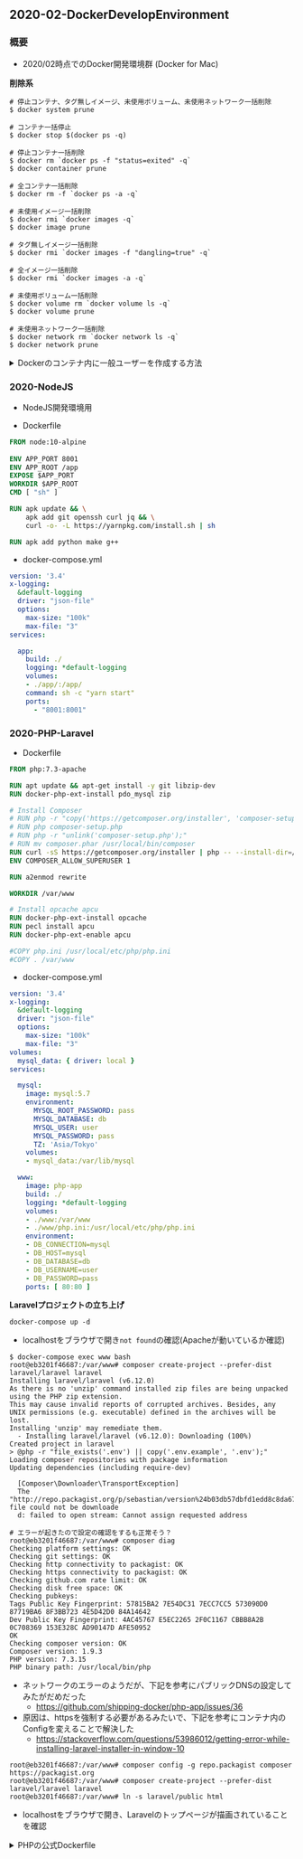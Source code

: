 ## 2020-02-DockerDevelopEnvironment

### 概要

- 2020/02時点でのDocker開発環境群 (Docker for Mac)

**削除系**
```sh:
# 停止コンテナ、タグ無しイメージ、未使用ボリューム、未使用ネットワーク一括削除　
$ docker system prune

# コンテナ一括停止
$ docker stop $(docker ps -q)

# 停止コンテナ一括削除
$ docker rm `docker ps -f "status=exited" -q`
$ docker container prune

# 全コンテナ一括削除
$ docker rm -f `docker ps -a -q`

# 未使用イメージ一括削除
$ docker rmi `docker images -q`
$ docker image prune

# タグ無しイメージ一括削除
$ docker rmi `docker images -f "dangling=true" -q`

# 全イメージ一括削除
$ docker rmi `docker images -a -q`

# 未使用ボリューム一括削除
$ docker volume rm `docker volume ls -q`
$ docker volume prune

# 未使用ネットワーク一括削除
$ docker network rm `docker network ls -q`
$ docker network prune
```

<details>
<summary>Dockerのコンテナ内に一般ユーザーを作成する方法</summary>

- コンテナ内の操作はすべてroot権限で実行される
- コンテナ内でコマンドなどで作成したファイルはホスト側から編集できない
- それでは開発時に都合が悪いので、コンテナにユーザーを作成する

**Dockerfileの中でdockerというユーザーを作成**
- UID(ユーザーID)とGID(グループID)はホスト側のユーザーと同じにする
- ホスト側のUIDとGIDはidコマンドで確認できる
```sh:
$ id
uid=1000(username) gid=1000(groupname) ...
```
```DockerFile:
FROM php:7-fpm

# ユーザーを作成
ARG UID=1000
RUN useradd -m -u ${UID} docker

# 作成したユーザーに切り替える
USER ${UID}
```

**sudoユーザーを追加する場合**
- sudo権限を付与する場合は以下のようにsudoグループに追加
  - UID, ユーザー名, パスワードをパラメータにセットして、ユーザーを作成
  - ユーザー作成後はパスワードを設定
```DockerFile:
FROM php:7-fpm

# ユーザーを作成
ARG DOCKER_UID=1000
ARG DOCKER_USER=docker
ARG DOCKER_PASSWORD=docker
RUN useradd -m --uid ${DOCKER_UID} --groups sudo ${DOCKER_USER} \
  && echo ${DOCKER_USER}:${DOCKER_PASSWORD} | chpasswd

# 作成したユーザーに切り替える
USER ${DOCKER_USER}
```

</details>

### 2020-NodeJS

- NodeJS開発環境用

- Dockerfile

```Dockerfile
FROM node:10-alpine
  
ENV APP_PORT 8001
ENV APP_ROOT /app
EXPOSE $APP_PORT
WORKDIR $APP_ROOT
CMD [ "sh" ]

RUN apk update && \
    apk add git openssh curl jq && \
    curl -o- -L https://yarnpkg.com/install.sh | sh

RUN apk add python make g++
```

- docker-compose.yml

```yaml:docker-compose.yml
version: '3.4'
x-logging:
  &default-logging
  driver: "json-file"
  options:
    max-size: "100k"
    max-file: "3"
services:

  app:
    build: ./
    logging: *default-logging
    volumes:
    - ./app/:/app/
    command: sh -c "yarn start"
    ports: 
      - "8001:8001"
```

### 2020-PHP-Laravel

- Dockerfile
```Dockerfile
FROM php:7.3-apache

RUN apt update && apt-get install -y git libzip-dev
RUN docker-php-ext-install pdo_mysql zip

# Install Composer
# RUN php -r "copy('https://getcomposer.org/installer', 'composer-setup.php');"
# RUN php composer-setup.php
# RUN php -r "unlink('composer-setup.php');"
# RUN mv composer.phar /usr/local/bin/composer
RUN curl -sS https://getcomposer.org/installer | php -- --install-dir=/usr/local/bin --filename=composer
ENV COMPOSER_ALLOW_SUPERUSER 1

RUN a2enmod rewrite

WORKDIR /var/www

# Install opcache apcu
RUN docker-php-ext-install opcache
RUN pecl install apcu
RUN docker-php-ext-enable apcu

#COPY php.ini /usr/local/etc/php/php.ini
#COPY . /var/www
```

- docker-compose.yml
```yaml:docker-compose.yml
version: '3.4'
x-logging:
  &default-logging
  driver: "json-file"
  options:
    max-size: "100k"
    max-file: "3"
volumes:
  mysql_data: { driver: local }
services:

  mysql:
    image: mysql:5.7
    environment:
      MYSQL_ROOT_PASSWORD: pass
      MYSQL_DATABASE: db
      MYSQL_USER: user
      MYSQL_PASSWORD: pass
      TZ: 'Asia/Tokyo'
    volumes:
    - mysql_data:/var/lib/mysql

  www:
    image: php-app
    build: ./
    logging: *default-logging
    volumes:
    - ./www:/var/www
    - ./www/php.ini:/usr/local/etc/php/php.ini
    environment:
    - DB_CONNECTION=mysql
    - DB_HOST=mysql
    - DB_DATABASE=db
    - DB_USERNAME=user
    - DB_PASSWORD=pass
    ports: [ 80:80 ]
```

**Laravelプロジェクトの立ち上げ**

```sh:
docker-compose up -d
```
- localhostをブラウザで開き`not found`の確認(Apacheが動いているか確認)

```sh:
$ docker-compose exec www bash
root@eb3201f46687:/var/www# composer create-project --prefer-dist laravel/laravel laravel
Installing laravel/laravel (v6.12.0)
As there is no 'unzip' command installed zip files are being unpacked using the PHP zip extension.
This may cause invalid reports of corrupted archives. Besides, any UNIX permissions (e.g. executable) defined in the archives will be lost.
Installing 'unzip' may remediate them.
  - Installing laravel/laravel (v6.12.0): Downloading (100%)         
Created project in laravel
> @php -r "file_exists('.env') || copy('.env.example', '.env');"
Loading composer repositories with package information
Updating dependencies (including require-dev)
                                                                                                                                     
  [Composer\Downloader\TransportException]                                                                                                                 
  The "http://repo.packagist.org/p/sebastian/version%24b03db57dbfd1edd8c8da676b1c55d30da12dabd410c11d18bc0235a7faa43fc3.json" file could not be downloade  
  d: failed to open stream: Cannot assign requested address  

# エラーが起きたので設定の確認をするも正常そう？
root@eb3201f46687:/var/www# composer diag
Checking platform settings: OK
Checking git settings: OK
Checking http connectivity to packagist: OK
Checking https connectivity to packagist: OK
Checking github.com rate limit: OK
Checking disk free space: OK
Checking pubkeys: 
Tags Public Key Fingerprint: 57815BA2 7E54DC31 7ECC7CC5 573090D0  87719BA6 8F3BB723 4E5D42D0 84A14642
Dev Public Key Fingerprint: 4AC45767 E5EC2265 2F0C1167 CBBB8A2B  0C708369 153E328C AD90147D AFE50952
OK
Checking composer version: OK
Composer version: 1.9.3
PHP version: 7.3.15
PHP binary path: /usr/local/bin/php 
```
- ネットワークのエラーのようだが、下記を参考にパブリックDNSの設定してみたがだめだった
  - https://github.com/shipping-docker/php-app/issues/36
- 原因は、httpsを強制する必要があるみたいで、下記を参考にコンテナ内のConfigを変えることで解決した
  - https://stackoverflow.com/questions/53986012/getting-error-while-installing-laravel-installer-in-window-10

```sh:
root@eb3201f46687:/var/www# composer config -g repo.packagist composer https://packagist.org
root@eb3201f46687:/var/www# composer create-project --prefer-dist laravel/laravel laravel
root@eb3201f46687:/var/www# ln -s laravel/public html
```
- localhostをブラウザで開き、Laravelのトップページが描画されていることを確認

<details>
<summary>PHPの公式Dockerfile</summary>

### 公式のDockerfileを解読
```Dockerfile
#
# NOTE: THIS DOCKERFILE IS GENERATED VIA "update.sh"
#
# PLEASE DO NOT EDIT IT DIRECTLY.
#

FROM debian:stretch-slim

# prevent Debian's PHP packages from being installed
# https://github.com/docker-library/php/pull/542
RUN set -eux; \
	{ \
		echo 'Package: php*'; \
		echo 'Pin: release *'; \
		echo 'Pin-Priority: -1'; \
	} > /etc/apt/preferences.d/no-debian-php

# dependencies required for running "phpize"
# (see persistent deps below)
ENV PHPIZE_DEPS \
		autoconf \
		dpkg-dev \
		file \
		g++ \
		gcc \
		libc-dev \
		make \
		pkg-config \
		re2c

# persistent / runtime deps
RUN apt-get update && apt-get install -y \
		$PHPIZE_DEPS \
		ca-certificates \
		curl \
		xz-utils \
	--no-install-recommends && rm -r /var/lib/apt/lists/*

ENV PHP_INI_DIR /usr/local/etc/php
RUN mkdir -p $PHP_INI_DIR/conf.d

##<autogenerated>##
RUN apt-get update \
	&& apt-get install -y --no-install-recommends \
		apache2 \
	&& rm -rf /var/lib/apt/lists/*

ENV APACHE_CONFDIR /etc/apache2
ENV APACHE_ENVVARS $APACHE_CONFDIR/envvars

RUN set -eux; \
	\
# generically convert lines like
#   export APACHE_RUN_USER=www-data
# into
#   : ${APACHE_RUN_USER:=www-data}
#   export APACHE_RUN_USER
# so that they can be overridden at runtime ("-e APACHE_RUN_USER=...")
	sed -ri 's/^export ([^=]+)=(.*)$/: ${\1:=\2}\nexport \1/' "$APACHE_ENVVARS"; \
	\
# setup directories and permissions
	. "$APACHE_ENVVARS"; \
	for dir in \
		"$APACHE_LOCK_DIR" \
		"$APACHE_RUN_DIR" \
		"$APACHE_LOG_DIR" \
		/var/www/html \
	; do \
		rm -rvf "$dir"; \
		mkdir -p "$dir"; \
		chown "$APACHE_RUN_USER:$APACHE_RUN_GROUP" "$dir"; \
# allow running as an arbitrary user (https://github.com/docker-library/php/issues/743)
		chmod 777 "$dir"; \
	done; \
	\
# logs should go to stdout / stderr
	ln -sfT /dev/stderr "$APACHE_LOG_DIR/error.log"; \
	ln -sfT /dev/stdout "$APACHE_LOG_DIR/access.log"; \
	ln -sfT /dev/stdout "$APACHE_LOG_DIR/other_vhosts_access.log"; \
	chown -R --no-dereference "$APACHE_RUN_USER:$APACHE_RUN_GROUP" "$APACHE_LOG_DIR"

# Apache + PHP requires preforking Apache for best results
RUN a2dismod mpm_event && a2enmod mpm_prefork

# PHP files should be handled by PHP, and should be preferred over any other file type
RUN { \
		echo '<FilesMatch \.php$>'; \
		echo '\tSetHandler application/x-httpd-php'; \
		echo '</FilesMatch>'; \
		echo; \
		echo 'DirectoryIndex disabled'; \
		echo 'DirectoryIndex index.php index.html'; \
		echo; \
		echo '<Directory /var/www/>'; \
		echo '\tOptions -Indexes'; \
		echo '\tAllowOverride All'; \
		echo '</Directory>'; \
	} | tee "$APACHE_CONFDIR/conf-available/docker-php.conf" \
	&& a2enconf docker-php

ENV PHP_EXTRA_BUILD_DEPS apache2-dev
ENV PHP_EXTRA_CONFIGURE_ARGS --with-apxs2 --disable-cgi
##</autogenerated>##

# Apply stack smash protection to functions using local buffers and alloca()
# Make PHP's main executable position-independent (improves ASLR security mechanism, and has no performance impact on x86_64)
# Enable optimization (-O2)
# Enable linker optimization (this sorts the hash buckets to improve cache locality, and is non-default)
# Adds GNU HASH segments to generated executables (this is used if present, and is much faster than sysv hash; in this configuration, sysv hash is also generated)
# https://github.com/docker-library/php/issues/272
ENV PHP_CFLAGS="-fstack-protector-strong -fpic -fpie -O2"
ENV PHP_CPPFLAGS="$PHP_CFLAGS"
ENV PHP_LDFLAGS="-Wl,-O1 -Wl,--hash-style=both -pie"

ENV GPG_KEYS CBAF69F173A0FEA4B537F470D66C9593118BCCB6 F38252826ACD957EF380D39F2F7956BC5DA04B5D

ENV PHP_VERSION 7.3.1
ENV PHP_URL="https://secure.php.net/get/php-7.3.1.tar.xz/from/this/mirror" PHP_ASC_URL="https://secure.php.net/get/php-7.3.1.tar.xz.asc/from/this/mirror"
ENV PHP_SHA256="cfe93e40be0350cd53c4a579f52fe5d8faf9c6db047f650a4566a2276bf33362" PHP_MD5=""

RUN set -xe; \
	\
	fetchDeps=' \
		wget \
	'; \
	if ! command -v gpg > /dev/null; then \
		fetchDeps="$fetchDeps \
			dirmngr \
			gnupg \
		"; \
	fi; \
	apt-get update; \
	apt-get install -y --no-install-recommends $fetchDeps; \
	rm -rf /var/lib/apt/lists/*; \
	\
	mkdir -p /usr/src; \
	cd /usr/src; \
	\
	wget -O php.tar.xz "$PHP_URL"; \
	\
	if [ -n "$PHP_SHA256" ]; then \
		echo "$PHP_SHA256 *php.tar.xz" | sha256sum -c -; \
	fi; \
	if [ -n "$PHP_MD5" ]; then \
		echo "$PHP_MD5 *php.tar.xz" | md5sum -c -; \
	fi; \
	\
	if [ -n "$PHP_ASC_URL" ]; then \
		wget -O php.tar.xz.asc "$PHP_ASC_URL"; \
		export GNUPGHOME="$(mktemp -d)"; \
		for key in $GPG_KEYS; do \
			gpg --batch --keyserver ha.pool.sks-keyservers.net --recv-keys "$key"; \
		done; \
		gpg --batch --verify php.tar.xz.asc php.tar.xz; \
		command -v gpgconf > /dev/null && gpgconf --kill all; \
		rm -rf "$GNUPGHOME"; \
	fi; \
	\
	apt-get purge -y --auto-remove -o APT::AutoRemove::RecommendsImportant=false $fetchDeps

COPY docker-php-source /usr/local/bin/

RUN set -eux; \
	\
	savedAptMark="$(apt-mark showmanual)"; \
	apt-get update; \
	apt-get install -y --no-install-recommends \
		libcurl4-openssl-dev \
		libedit-dev \
		libsodium-dev \
		libsqlite3-dev \
		libssl-dev \
		libxml2-dev \
		zlib1g-dev \
		${PHP_EXTRA_BUILD_DEPS:-} \
	; \
##<argon2>##
	sed -e 's/stretch/buster/g' /etc/apt/sources.list > /etc/apt/sources.list.d/buster.list; \
	{ \
		echo 'Package: *'; \
		echo 'Pin: release n=buster'; \
		echo 'Pin-Priority: -10'; \
		echo; \
		echo 'Package: libargon2*'; \
		echo 'Pin: release n=buster'; \
		echo 'Pin-Priority: 990'; \
	} > /etc/apt/preferences.d/argon2-buster; \
	apt-get update; \
	apt-get install -y --no-install-recommends libargon2-dev; \
##</argon2>##
	rm -rf /var/lib/apt/lists/*; \
	\
	export \
		CFLAGS="$PHP_CFLAGS" \
		CPPFLAGS="$PHP_CPPFLAGS" \
		LDFLAGS="$PHP_LDFLAGS" \
	; \
	docker-php-source extract; \
	cd /usr/src/php; \
	gnuArch="$(dpkg-architecture --query DEB_BUILD_GNU_TYPE)"; \
	debMultiarch="$(dpkg-architecture --query DEB_BUILD_MULTIARCH)"; \
# https://bugs.php.net/bug.php?id=74125
	if [ ! -d /usr/include/curl ]; then \
		ln -sT "/usr/include/$debMultiarch/curl" /usr/local/include/curl; \
	fi; \
	./configure \
		--build="$gnuArch" \
		--with-config-file-path="$PHP_INI_DIR" \
		--with-config-file-scan-dir="$PHP_INI_DIR/conf.d" \
		\
# make sure invalid --configure-flags are fatal errors intead of just warnings
		--enable-option-checking=fatal \
		\
# https://github.com/docker-library/php/issues/439
		--with-mhash \
		\
# --enable-ftp is included here because ftp_ssl_connect() needs ftp to be compiled statically (see https://github.com/docker-library/php/issues/236)
		--enable-ftp \
# --enable-mbstring is included here because otherwise there's no way to get pecl to use it properly (see https://github.com/docker-library/php/issues/195)
		--enable-mbstring \
# --enable-mysqlnd is included here because it's harder to compile after the fact than extensions are (since it's a plugin for several extensions, not an extension in itself)
		--enable-mysqlnd \
# https://wiki.php.net/rfc/argon2_password_hash (7.2+)
		--with-password-argon2 \
# https://wiki.php.net/rfc/libsodium
		--with-sodium=shared \
		\
		--with-curl \
		--with-libedit \
		--with-openssl \
		--with-zlib \
		\
# bundled pcre does not support JIT on s390x
# https://manpages.debian.org/stretch/libpcre3-dev/pcrejit.3.en.html#AVAILABILITY_OF_JIT_SUPPORT
		$(test "$gnuArch" = 's390x-linux-gnu' && echo '--without-pcre-jit') \
		--with-libdir="lib/$debMultiarch" \
		\
		${PHP_EXTRA_CONFIGURE_ARGS:-} \
	; \
	make -j "$(nproc)"; \
	make install; \
	find /usr/local/bin /usr/local/sbin -type f -executable -exec strip --strip-all '{}' + || true; \
	make clean; \
	\
# https://github.com/docker-library/php/issues/692 (copy default example "php.ini" files somewhere easily discoverable)
	cp -v php.ini-* "$PHP_INI_DIR/"; \
	\
	cd /; \
	docker-php-source delete; \
	\
# reset apt-mark's "manual" list so that "purge --auto-remove" will remove all build dependencies
	apt-mark auto '.*' > /dev/null; \
	[ -z "$savedAptMark" ] || apt-mark manual $savedAptMark; \
	find /usr/local -type f -executable -exec ldd '{}' ';' \
		| awk '/=>/ { print $(NF-1) }' \
		| sort -u \
		| xargs -r dpkg-query --search \
		| cut -d: -f1 \
		| sort -u \
		| xargs -r apt-mark manual \
	; \
	apt-get purge -y --auto-remove -o APT::AutoRemove::RecommendsImportant=false; \
	\
	php --version; \
	\
# https://github.com/docker-library/php/issues/443
	pecl update-channels; \
	rm -rf /tmp/pear ~/.pearrc

COPY docker-php-ext-* docker-php-entrypoint /usr/local/bin/

# sodium was built as a shared module (so that it can be replaced later if so desired), so let's enable it too (https://github.com/docker-library/php/issues/598)
RUN docker-php-ext-enable sodium

ENTRYPOINT ["docker-php-entrypoint"]
##<autogenerated>##
COPY apache2-foreground /usr/local/bin/
WORKDIR /var/www/html

EXPOSE 80
CMD ["apache2-foreground"]
##</autogenerated>##
```

### ベースイメージの指定
```Dockerfile:
FROM debian:stretch-slim
```
- Dockerfileは全てFROMから始まり、ベースのイメージを設定する
- stretchとは、Debianの各メジャーバージョンに付けられるコードネームのこと (ここでは Debian v9(stretch) を指す)
  - 他にも前のバージョン`jessie`や次のバージョン`buster`などがある
  - https://wiki.debian.org/DebianReleases
**Linuxディストリビューションのトレンド**
- https://w3techs.com/technologies/history_details/os-linux
  - UbuntuとDebianが大きくシェアを占めている
  - UbuntuはDebianを元にしており、Debianとほぼ同じように扱える
  - debianの方が軽量でサーバー向けという位置付け

### パッケージの制御（/etc/apt/preferences.d）
```Dockerfile
# prevent Debian's PHP packages from being installed
# https://github.com/docker-library/php/pull/542
RUN set -eux; \
    { \
        echo 'Package: php*'; \
        echo 'Pin: release *'; \
        echo 'Pin-Priority: -1'; \
    } > /etc/apt/preferences.d/no-debian-php
```
- Debianではパッケージ管理システムにAPTを使い、**APTのコマンドとしてapt-get**が使用される
  - 例えば、apt-getコマンドと使用した場合、以下のようなイメージで自動的に最新バージョンへ更新することができる
  ```sh:
  $ apt-get update
  $ apt-get upgrade
  ```
  - しかし、中にはソースからビルドしたものを使い、APTからはインストールして欲しくない時がある
  - その際に`/etc/apt/preferences.d`で、特定のパッケージのインストールを制御することができる
  - 上記のケースだと、**パッケージ名がphpで始まるパッケージは絶対にインストールしない**という設定になっている
- また、最初に`set`コマンドによってシェルに関する設定を行っている
  - -e オプションによって実行したコマンドが1つでもエラーになれば直ちに終了する
  - -u オプションで未定義の変数などを使おうとすればエラーにするようにしている
  - -x オプションでは実行コマンドとその引数をトレースとして出力するようにしている
  - **setコマンドはDockerfileで頻出するコマンド**

  <details>
  <summary>Linuxコマンドにおける;や&&の意味</summary>
    
    **コマンド1が終了したらコマンド2を実行する（実行結果に関わらず）**
    ```sh
      コマンド1 ; コマンド2　
    ```
    - 使用例1.　5分後にdateコマンドを実行する
    ```sh:
      sleep 5m ; date
    ```

    **コマンド1を実行しつつコマンド2も実行する**
    ```sh
      コマンド1 & コマンド2　
    ```
    - 使用例1.　/home/test/test.shを実行しログを出力しつつ、viでtest.txtを編集する
    ```sh:
      sh /home/test/test.sh >> /var/log/test.log & vi /home/test/test.txt
    ```

    **コマンド1が正常終了したらコマンド2を実行する**
    ```sh
      コマンド1 && コマンド2　
    ```
    - 使用例1.　/home/testにディレクトリ移動ができたら、test.txtを作成する
    ```sh:
      cd /home/test/ && touch test.txt
    ```
    - 使用例2.　ダウンロードしてきたtar.gzを解凍後、ディレクトリへ移動
    ```sh:
      tar zxf xxx-2.x.tar.gz && cd xxx-2.x
    ```
    - 使用例3. 何かのパッケージをソースからインストールする
    ```sh:
      ./configure && make && make install
    ```

    **コマンド1の結果をコマンド2に渡して実行**
    ```sh
      コマンド1 | コマンド2
    ```
    - 使用例1.　ps auxで実行中のプロセスを出力し（ターミナルには出力されない）、その中からキーワードhttpdにマッチする行を出力する
    ```sh:
      ps aux | grep httpd
    ```
    - 使用例2. アクセス数の集計例
    ```log:acces_log.txt
      xxx.xx.xx.xxx - - [19/Dec/2019:06:38:49 +0900] "GET /test/aaaa.html?id=123 HTTP/1.1" 200 13 "https://www.xxx.com/mypage/index.html" "Mozilla/5.0 (Windows NT 10.0; Win64; x64) AppleWebKit/537.36 (KHTML, like Gecko) Chrome/70.0.3538.102 Safari/537.36 Edge/18.18362"
    ```
    ```sh:
      sudo cat /var/log/httpd/access_log | grep '\[19/Dec/2019:1'| grep -E '(\.html|\.php|/)(\?[^\\s]*)? HTTP' | awk '{print $4}' | cut -b 2-18 | sort | uniq -c
      # 25 19/Dec/2019:06:38
    ```

    **コマンド1が異常終了したらコマンド2が実行される**
    ```sh
      コマンド1 || コマンド2
    ```
    - 使用例1.　/home/test/abcにディレクトリ移動ができなかったら、/home/test/abcディレクトリを作成する
    ```sh:
      cd /home/egawa/abc || mkdir /home/egawa/abc
    ```
  </details>

### phpizeに必要なパッケージ（$PHPIZE_DEPS）
```sh:
# dependencies required for running "phpize"
# (see persistent deps below)
ENV PHPIZE_DEPS \
        autoconf \
        dpkg-dev \
        file \
        g++ \
        gcc \
        libc-dev \
        make \
        pkg-config \
        re2c
```
- PHPの拡張モジュールのビルドツールであるphpizeで必要なパッケージリストを環境変数に設定している
- この環境変数は後ほどapt-getで使われる
  - autoconf: configureというパッケージインストールスクリプトを作成するためのパッケージ
  - dpkg-dev: APTより低水準なdebianのパッケージ管理システム
  - file: ファイルの形式などを調べるfileコマンド
  - g++: C++ コンパイラ
  - gcc: C コンパイラ
  - libc-dev: C言語 標準ライブラリ
  - make: Makefileというファイルを基にコンパイルを行うツール
  - pkg-config: コンパイルする際に必要なライブラリの情報を取得するツール
  - re2c: CとC++のための字句解析ツール

### パッケージのインストール（apt-get install）
```Dockerfile:
# persistent / runtime deps
RUN apt-get update && apt-get install -y \
        $PHPIZE_DEPS \
        ca-certificates \
        curl \
        xz-utils \
    --no-install-recommends && rm -r /var/lib/apt/lists/*
```
- 先ほどの$PHPIZE_DEPSとその他のパッケージをインストールしている
- **apt-get updateはインストール可能なパッケージリストを更新するコマンド**
  - updateは、`/etc/apt/sources.list`に書かれているURLからインストール可能なパッケージを`/var/lib/apt/lists`に保存する
  - `/etc/apt/sources.list`
  ```sh:/etc/apt/sources.list
    deb http://deb.debian.org/debian stretch main
    deb http://security.debian.org/debian-security stretch/updates main
    deb http://deb.debian.org/debian stretch-updates main
  ```
- **apt-get install -yは列挙するパッケージをインストールするコマンド**
  - -yオプションが無い場合はインストール前に「インストールしていいですか」という類の確認が出る
  - ただし、Dockerfileの場合はこういったインタラクティブなコマンド処理は行えないため、-yオプションによってスキップしている
  - `--no-install-recommends`オプションは、**おすすめの関連パッケージをインストールさせない**ためのオプション 
  - 余計なパッケージを入れられるとDockerのイメージサイズが大きくなるため、基本的にインストールしない方が良い
- インストール後は、`rm -r /var/lib/apt/lists/*`を行い、`apt-get update`で取得したパッケージのソースを削除している
  - これらのソースはインストール後に使うことは無いためである
- ca-certificates: 認証局（CA：Certification Authority）の証明書などを含んだパッケージ
- curl: httpを始めとした様々なプロトコルで通信を行うためのツール
- xz-utils: xzという圧縮フォーマットのファイルを作成・展開するためのツール

### PHP_INI_DIR
```Dockerfile:
ENV PHP_INI_DIR /usr/local/etc/php
RUN set -eux; \
    mkdir -p "$PHP_INI_DIR/conf.d"; \
```
- PHPでは.iniファイルを設定ファイルとして扱う
- これらの保存ディレクトリを作成する

### Apache root directory
```Dockerfile:
# allow running as an arbitrary user (https://github.com/docker-library/php/issues/743)
    [ ! -d /var/www/html ]; \
    mkdir -p /var/www/html; \
    chown www-data:www-data /var/www/html; \
    chmod 777 /var/www/html
```
- Apacheをwww-dataユーザーから実行できるようにするための処理を行っている
- www-dataはApacheを実行する際のデフォルトの実行ユーザーである
- `[ ! -d /var/www/html ]`は、**もし/var/www/htmlがディレクトリではなかったらという意味**であり、真であれば続くコマンドが実行される
- chownによって`/var/www/html`の所有者をwww-dataにしている
- chmodによってどのユーザーでも`/var/www/html`を読み書きや実行しても良いという権限にしている

### Apache2のインストール
```Dockerfile:
RUN set -eux; \
    apt-get update; \
    apt-get install -y --no-install-recommends apache2; \
    rm -rf /var/lib/apt/lists/*; \
```
- apache2をapt-getによってインストールしている
```Dockerfile:
ENV APACHE_CONFDIR /etc/apache2
ENV APACHE_ENVVARS $APACHE_CONFDIR/envvars
```
- Apacheの設定ファイルのディレクトリなどを環境変数に設定する
```Dockerfile:
RUN set -eux; \
	\
# generically convert lines like
#   export APACHE_RUN_USER=www-data
# into
#   : ${APACHE_RUN_USER:=www-data}
#   export APACHE_RUN_USER
# so that they can be overridden at runtime ("-e APACHE_RUN_USER=...")
	sed -ri 's/^export ([^=]+)=(.*)$/: ${\1:=\2}\nexport \1/' "$APACHE_ENVVARS"; \
	\
```
- APACHE_RUN_USERが指定されていればwww-dataではなく、そちらを優先する
  ```sh:
  `export APACHE_RUN_USER=www-data`
  ```
  を
  ```sh:
  : ${APACHE_RUN_USER:=www-data}
  export APACHE_RUN_USER
  ```
  - に変換していて、APACHE_RUN_USER が指定されていた場合そちらを優先するようにしている
```Dockerfile:
# setup directories and permissions
    . "$APACHE_ENVVARS"; \
    for dir in \
        "$APACHE_LOCK_DIR" \
        "$APACHE_RUN_DIR" \
        "$APACHE_LOG_DIR" \
    ; do \
        rm -rvf "$dir"; \
        mkdir -p "$dir"; \
        chown "$APACHE_RUN_USER:$APACHE_RUN_GROUP" "$dir"; \
# allow running as an arbitrary user (https://github.com/docker-library/php/issues/743)
        chmod 777 "$dir"; \
    done; \
```
- Apacheで利用する各ディレクトリを再作成し、適切なパーミッションに設定している
```Dockerfile:
# delete the "index.html" that installing Apache drops in here
    rm -rvf /var/www/html/*; \
```
- Apacheインストール時に作成されるindex.htmlを削除している
```Dockerfile:
# logs should go to stdout / stderr
    ln -sfT /dev/stderr "$APACHE_LOG_DIR/error.log"; \
    ln -sfT /dev/stdout "$APACHE_LOG_DIR/access.log"; \
    ln -sfT /dev/stdout "$APACHE_LOG_DIR/other_vhosts_access.log"; \
    chown -R --no-dereference "$APACHE_RUN_USER:$APACHE_RUN_GROUP" "$APACHE_LOG_DIR"
```
- Apacheのログを標準出力・標準エラー出力に出力するように設定している
  - lnコマンドによってリンクを作成することができる
  - -s オプションでハードリンクではなくシンボリックリンクにしている
  - -f オプションで同じファイルがあった場合でも強制的に上書きしている
  - -T オプションでリンク先をディレクトリではなく通常ファイルとして扱うようにしている
- chownの-Rオプションで再帰的に、そして--no-dereferenceオプションでシンボリックリンク自体の所有者を変更するようにしている
```Dockerfile:
# Apache + PHP requires preforking Apache for best results
RUN a2dismod mpm_event && a2enmod mpm_prefork
```
- Apacheでは`a2dismod`コマンドでモジュールを無効化したり、`a2enmod`コマンドで有効化したりできる
- 今回の2つのモジュールは、ApacheのMPM (Multi Processing Module)というApacheの並行処理方法に関するモジュールのこと
- **PHPはスレッドセーフな言語ではないため、マルチプロセスで動かさなければならない**
- そのためmpm_preforkをモジュールを利用して、リクエストを処理するApacheのプロセスをあらかじめforkするようなマルチプロセス処理形態にする
```Dockerfile:
# PHP files should be handled by PHP, and should be preferred over any other file type
RUN { \
        echo '<FilesMatch \.php$>'; \
        echo '\tSetHandler application/x-httpd-php'; \
        echo '</FilesMatch>'; \
        echo; \
        echo 'DirectoryIndex disabled'; \
        echo 'DirectoryIndex index.php index.html'; \
        echo; \
        echo '<Directory /var/www/>'; \
        echo '\tOptions -Indexes'; \
        echo '\tAllowOverride All'; \
        echo '</Directory>'; \
    } | tee "$APACHE_CONFDIR/conf-available/docker-php.conf" \
    && a2enconf docker-php
```
- Apacheが.phpファイルを処理するための設定ファイルを作成している
- FilesMatchディレクティブで、リクエストファイルがphpファイルであれば`application/x-httpd-php`というハンドラで処理するようにしている
- 設定ファイルを愚直にechoしているが、別ファイルに切り出してDockerのCOPYコマンドを使う方が簡潔になるが、まあ良い
```Dockerfile:
ENV PHP_EXTRA_BUILD_DEPS apache2-dev
ENV PHP_EXTRA_CONFIGURE_ARGS --with-apxs2 --disable-cgi
```

<details>
<summary>Apache MPMとは</summary>

## プロセスとスレッドの違い
- プロセスとはCPU上で実行されるもので、タスクを完了するために、Linuxのカーネルが制御するあらゆるリソースを使うことができる
- スレッドとは1つのプロセスから生成される実行単位であり、同じプロセスから並行でスレッドを起動させることができる
- スレッドはメモリや、オープン中のファイルなどのリソースを共有することができる
- 同じアプリケーションのデータにアクセスすることができる
- プロセスはリソースを共有することができない、そのため、プロセスを起動させるには、リソースをコピーすることが必要
- 言い換えると、スレッドは同じタイミングで、共有しているリソースに変更をかけるべきではない
- そのために、ロックをかけたり、シリアルに動かしたりという制御をするのはアプリケーションの責任ということになる
- 性能の観点からはスレッドを起動するほうが、効率的

## Webサーバの基本的な並行処理のモデル
- Webサーバに接続するクライアントが1人だけであれば、並行処理について考えることは少ない
- しかし、多くの場合は同時に複数人のクライアントに対応しなければならない
- リクエストを並行処理するためのWebサーバの実装モデルがいくつかある

### マルチプロセスモデル

> クライアントからのリクエストごとに fork をして子プロセスを生成し、その子プロセスに処理を委ねる方式
- プロセスの fork では、メモリ上の親プロセスのアドレス空間を、生成した子プロセスのアドレス空間にコピーする
- したがって、その分のコストが発生し、低速と言われている
- また、リクエストが増えれば増えるほど、子プロセスの数とそれに伴うメモリ消費量も増えてしまう (すべての子プロセスがPHPインタプリタおよび関連ライブラリをロードする)
- この方式の利点
  - **メモリ空間がプロセスごとに独立しているためスクリプト言語などを組み込みやすい**
  - 後述のマルチスレッドモデルと違い資源の競合について考慮しなくてよい

### マルチスレッドモデル

> クライアントからのリクエストごとにスレッドを生成する方式と、あらかじめスレッドを生成しておくモデル
- マルチプロセスモデルとは違い、プロセスではなくスレッドを使用する
- このため、**プロセスの fork の際に発生するコピー作業が発生しない** (各スレッドはメモリ空間を共有する)
- プロセスの生成よりもオーバヘッドが小さいと言われている (メモリ消費量についても同様)
- この方式の利点
  - メモリ空間を共有するので、コンテキストスイッチの際に発生するメモリ空間の切り替えや、それに伴うキャッシュの削除を省略できる
  - コンテキストスイッチ: OSや処理系などがコンテキスト（状態）を保存して、プロセスやスレッドなどを切り替えること
- この方式の難点
  - スレッド間での資源の競合を考慮したプログラムを書く必要がある
  - 実装が難しくなりコードも複雑なものになりやすい

### イベント駆動モデル

> 1つのプロセスで複数のリクエストを処理する方式
- 上記2つのモデルでは、**クライアントからの要求を受けてレスポンスを返すという一連の流れに対してを1つのプロセス or スレッドが割り当てる**ことでそれぞれのリクエストに対応
- イベント駆動モデルでは、**リクエスト数に関係なくイベント発生のタイミングで処理を切り替え、1つのプロセスがすべてのリクエストを処理**
- プロセスが1つしか無いということは、CPUコアを1つしか活用できないことを意味する
- Nginx などでは、イベント駆動のプロセスをCPUコアそれぞれに起動しておくなどして、この欠点に対応している
- この方式の利点
  - リクエスト数が増えてもプロセスやスレッドの数が増えることがない
  - メモリ消費量やコンテキスト切り替えのオーバヘッドなどのコストを抑える事ができる

## MPM (Multi Processing Module)
- Webブラウザからのリクエストを Apache がどのように並行処理するか、という部分の処理をモジュール化したもの
- Apache では上記のようなモデルの中からどの実装を使用するかをこの MPM によって選択することができる
- Apache そのものにこれらの処理が組み込まれずにモジュール化されていることによって、各々のWebサイト向けにカスタマイズすることが容易
- **Apache2.2までは MPM は静的にリンクしなければならない**
- **Apache2.3 からは LoadModule ディレクティブで動的に選択することが可能になった**

## MPMの種類

### prefork
- **マルチプロセスモデル**
- prefork という名の通り、クライアントからリクエストが来る前にあらかじめ一定数の子プロセスを fork して待機させておく
- これにより、fork の回数を減らしてパフォーマンス向上を図る
- リクエストごとにプロセスが分かれているため、あるプロセスの障害が他のプロセスに影響を及ぼすことがない
- たがって、安定した通信をすることが可能

### worker
- **マルチスレッドモデルとマルチプロセスモデルのハイブリッドモデル**
- 制御用の親プロセスがいくつかの子プロセスを作成し、その子プロセスそれぞれがマルチスレッドモデルでリクエストを捌く
- スレッド1つが1つのクライアントの処理を担当
- prefork に比べ生成されるプロセスの数を抑えることができるので、資源の節約が可能
- しかし、スレッドを使用するモデルなので、**mod_phpなどの非スレッドセーフなモジュールを利用する際には使用できない**

### event
- **worker をベースとしたマルチスレッドモデルとマルチプロセスモデルとイベント駆動モデルのハイブリッドモデル**
- KeepAlive の処理を別のスレッドに割り振って通信を処理することによって、パフォーマンスの向上を図る
  - KeepAlive: https://milestone-of-se.nesuke.com/nw-basic/as-nw-engineer/keepalive-tcp-http/
- また、クライアントとのネットワークI/Oのみイベント駆動モデルで実装されている
- こちらもスレッドを使用するモデルなので、非スレッドセーフなモジュールを利用する際には使用できない
- `Apache2.4 + prefork`よりも`Apache2.4 + event + mod_proxy_fcgi + php-fpm`のほうが省メモリとのこと
  - https://norikone.hatenablog.com/entry/2016/02/07/Apache2_4_prefork%2Bmod_php%E3%81%8B%E3%82%89event%2Bphp-fpm%2Bmod_proxy_fcgi%E3%81%B8

</details>

### PHPのインストール
```Dockerfile:
# Apply stack smash protection to functions using local buffers and alloca()
# Make PHP's main executable position-independent (improves ASLR security mechanism, and has no performance impact on x86_64)
# Enable optimization (-O2)
# Enable linker optimization (this sorts the hash buckets to improve cache locality, and is non-default)
# Adds GNU HASH segments to generated executables (this is used if present, and is much faster than sysv hash; in this configuration, sysv hash is also generated)
# https://github.com/docker-library/php/issues/272
ENV PHP_CFLAGS="-fstack-protector-strong -fpic -fpie -O2"
ENV PHP_CPPFLAGS="$PHP_CFLAGS"
ENV PHP_LDFLAGS="-Wl,-O1 -Wl,--hash-style=both -pie"
```
- コンパイルで用いられる最適化のオプション...らしい
```Dockerfile:
ENV GPG_KEYS CBAF69F173A0FEA4B537F470D66C9593118BCCB6 F38252826ACD957EF380D39F2F7956BC5DA04B5D
```
- ダウンロードしたPHPのソースが改ざんされていないかをチェックする
- `gpg (GNU Privacy Guard)`と呼ばれる暗号化ソフトウェアが使われる
- この$GPG_KEYSは後ほどこのgpgによって使うフィンガープリント（ハッシュ関数で算出したハッシュ値）である
```Dockerfile:
ENV PHP_VERSION 7.3.1
ENV PHP_URL="https://secure.php.net/get/php-7.3.1.tar.xz/from/this/mirror" PHP_ASC_URL="https://secure.php.net/get/php-7.3.1.tar.xz.asc/from/this/mirror"
ENV PHP_SHA256="cfe93e40be0350cd53c4a579f52fe5d8faf9c6db047f650a4566a2276bf33362" PHP_MD5=""
```
- PHPのバージョンと、PHPのダウンロードURL、そしてソースのハッシュ値を定義している
  - https://www.php.net/downloads.php に記載されている
```Dockerfile:
RUN set -xe; \
    \
    fetchDeps=' \
        wget \
    '; \
    if ! command -v gpg > /dev/null; then \
        fetchDeps="$fetchDeps \
            dirmngr \
            gnupg \
        "; \
    fi; \
    apt-get update; \
    apt-get install -y --no-install-recommends $fetchDeps; \
    rm -rf /var/lib/apt/lists/*; \
```
- fetchDepsという変数に`apt-get install`するものを格納している
- wgetはファイルをダウンロードする際に用いるツール
- gpgコマンドが存在しなければfetchDepsに`gnupg`と`dirmngr（証明書の管理ツール）`を追加している
```Dockerfile:
    mkdir -p /usr/src; \
    cd /usr/src; \
    \
    wget -O php.tar.xz "$PHP_URL"; \
    \
    if [ -n "$PHP_SHA256" ]; then \
        echo "$PHP_SHA256 *php.tar.xz" | sha256sum -c -; \
    fi; \
    if [ -n "$PHP_MD5" ]; then \
        echo "$PHP_MD5 *php.tar.xz" | md5sum -c -; \
    fi; \
```
- `/usr/srcディレクトリ`を作成し移動している
- このディレクトリは慣用的にソースを置く場所となってい
- 次にwgetコマンドで$PHP_URLからPHPのソースを`php.tar.xz`として保存している
- $PHP_SHA256が設定されていれば、`sha256sum -c`によってソースのハッシュ値と比較する
- もし違っていれば改ざんされている可能性があるためエラーが返ってくる
- $PHP_MD5でも同様
```Dockerfile:
    if [ -n "$PHP_ASC_URL" ]; then \
        wget -O php.tar.xz.asc "$PHP_ASC_URL"; \
        export GNUPGHOME="$(mktemp -d)"; \
        for key in $GPG_KEYS; do \
            gpg --batch --keyserver ha.pool.sks-keyservers.net --recv-keys "$key"; \
        done; \
        gpg --batch --verify php.tar.xz.asc php.tar.xz; \
        command -v gpgconf > /dev/null && gpgconf --kill all; \
        rm -rf "$GNUPGHOME"; \
    fi; \
```
- `gpg`すなわち電子署名を用いてソースが改ざんされていないかを確認する
- 基本的にハッシュ値の比較だけでもセキュリティ的に十分
- PHPの公式である (https://www.php.net/downloads.php) まで改竄されている事を危惧して厳重に電子署名でチェックしている
```Dockerfile:
apt-get purge -y --auto-remove -o APT::AutoRemove::RecommendsImportant=false $fetchDeps
```
- 先ほどインストールした$fetchDepsはもう使わないため、`apt-get purge`によりアンインストールしている 
- `APT::AutoRemove::RecommendsImportantオプション`をfalseにすることで、$fetchDepsの依存関係にあるパッケージを削除している

### PHPのビルド
```Dockerfile:
COPY docker-php-source /usr/local/bin/
```
- `docker-php-source`というシェルスクリプトをコピーしている
  - このシェルスクリプトは、Dockerfileと同じディレクトリに存在する
  - PHPのソースを解凍したり削除したりする処理をまとめている
```Dockerfile:
RUN set -eux; \
    \
    savedAptMark="$(apt-mark showmanual)"; \
    apt-get update; \
    apt-get install -y --no-install-recommends \
        libcurl4-openssl-dev \
        libedit-dev \
        libsodium-dev \
        libsqlite3-dev \
        libssl-dev \
        libxml2-dev \
        zlib1g-dev \
        ${PHP_EXTRA_BUILD_DEPS:-} \
    ; \
```
- `apt-mark showmanual`はAPTによって手動でインストールしたパッケージリストを取得するコマンドである
- これをsavedAptMarkとして保持しておき、これからインストールするビルドにしか使わないパッケージ群だけを削除する際に用いる
- libcurl4-openssl-dev: SSL/TLS通信に必要なパッケージ
- libedit-dev: 改行処理や履歴に関するパッケージ?
- libsodium-dev: 暗号化やハッシュ計算などを提供するパッケージ
- libsqlite3-dev: SQLiteという組み込み型DBのパッケージ
- libssl-dev: SSL/TLSの暗号化プロトコルに必要なパッケージ
- libxml2-dev: XMLを使うためのパッケージ
- zlib1g-dev: deflateと呼ばれる圧縮法を実装したライブラリ
- $PHP_EXTRA_BUILD_DEPSにはApacheのインストール時にapache2-devを設定している
- apache2-devはApache上でPHPを動かすために用いられる
```Dockerfile:
sed -e 's/stretch/buster/g' /etc/apt/sources.list > /etc/apt/sources.list.d/buster.list;
```
- **sed は置換処理を行うコマンド**
- `'s/stretch/buster/g'`と書くことで、stretchという文字列を全てbusterに置換することができる
- 置換後のテキストを`/etc/apt/sources.list.d/buster.list`にファイルとして保存することで、新たにパッケージのインストールを制御している
  - busterとはstretchの次バージョン
  - stretchに存在しない新しいパッケージをインストールしたい場合、このようにパッケージのダウンロード先URLを追加する
```Dockerfile:
    { \
        echo 'Package: *'; \
        echo 'Pin: release n=buster'; \
        echo 'Pin-Priority: -10'; \
        echo; \
        echo 'Package: libargon2*'; \
        echo 'Pin: release n=buster'; \
        echo 'Pin-Priority: 990'; \
    } > /etc/apt/preferences.d/argon2-buster; \
    apt-get update; \
    apt-get install -y --no-install-recommends libargon2-dev; \
```
- `/etc/apt/preferences.d`は、特定のパッケージのインストールを制御することができる
- 今回だと**コードネームがbusterのパッケージはlibargon2*以外インストールしない**
- argon2はパスワードのハッシュ関数であり、PHP7.2から導入されている
```Dockerfile:
    rm -rf /var/lib/apt/lists/*; \
    \
    export \
        CFLAGS="$PHP_CFLAGS" \
        CPPFLAGS="$PHP_CPPFLAGS" \
        LDFLAGS="$PHP_LDFLAGS" \
    ; \
    docker-php-source extract; \
    cd /usr/src/php; \
    gnuArch="$(dpkg-architecture --query DEB_BUILD_GNU_TYPE)"; \
    debMultiarch="$(dpkg-architecture --query DEB_BUILD_MULTIARCH)"; \
# https://bugs.php.net/bug.php?id=74125
    if [ ! -d /usr/include/curl ]; then \
        ln -sT "/usr/include/$debMultiarch/curl" /usr/local/include/curl; \
    fi; \
```
- ビルド時のオプションを環境変数や変数に設定したり、PHPのソースを解凍したりしている
```Dockerfile:
    ./configure \
        --build="$gnuArch" \
        --with-config-file-path="$PHP_INI_DIR" \
        --with-config-file-scan-dir="$PHP_INI_DIR/conf.d" \
        \
# make sure invalid --configure-flags are fatal errors intead of just warnings
        --enable-option-checking=fatal \
        \
# https://github.com/docker-library/php/issues/439
        --with-mhash \
        \
# --enable-ftp is included here because ftp_ssl_connect() needs ftp to be compiled statically (see https://github.com/docker-library/php/issues/236)
        --enable-ftp \
# --enable-mbstring is included here because otherwise there's no way to get pecl to use it properly (see https://github.com/docker-library/php/issues/195)
        --enable-mbstring \
# --enable-mysqlnd is included here because it's harder to compile after the fact than extensions are (since it's a plugin for several extensions, not an extension in itself)
        --enable-mysqlnd \
# https://wiki.php.net/rfc/argon2_password_hash (7.2+)
        --with-password-argon2 \
# https://wiki.php.net/rfc/libsodium
        --with-sodium=shared \
        \
        --with-curl \
        --with-libedit \
        --with-openssl \
        --with-zlib \
        \
# bundled pcre does not support JIT on s390x
# https://manpages.debian.org/stretch/libpcre3-dev/pcrejit.3.en.html#AVAILABILITY_OF_JIT_SUPPORT
        $(test "$gnuArch" = 's390x-linux-gnu' && echo '--without-pcre-jit') \
        --with-libdir="lib/$debMultiarch" \
        \
        ${PHP_EXTRA_CONFIGURE_ARGS:-} \
    ; \
```
- configureというシェルスクリプトを実行しているだけ
- このconfigureスクリプトはPHPのソースに含まれており、**インストールに必要なライブラリのチェックとMakefileの生成**を行う
- Makefileファイルはmakeというコンパイルを行うコマンドで用いる
- configureスクリプトの実行時に様々なオプションを指定している
  - --with-config-file-path: PHPの設定ファイルディレクトリを指定
  - --with-openssl: PHPがOpenSSLをサポートできるようにしたりしている
```Dockerfile:
    make -j "$(nproc)"; \
    make install; \
    find /usr/local/bin /usr/local/sbin -type f -executable -exec strip --strip-all '{}' + || true; \
    make clean; \
```
- makeでPHPのコンパイルを行う
- -j オプションでコンパイルを実行するジョブ数を指定することができる
- `nproc`コマンドで取得できるCPU数をそのまま渡している
- `make install`はmakeでビルドしたバイナリなどを規定のディレクトリに移動させるコマンドである
- `find`コマンドはファイルやディレクトリを検索するコマンド
  - 今回は実行可能なバイナリファイルを列挙して、それを`strip`コマンドの引数として渡している。
  - `strip --strip-all`コマンドは渡されたファイルのシンボルテーブル（デバッグ用に使われるデータ）を全て削除し、実行ファイルのサイズを軽量化している
- `make clean`コマンドは、コンパイル時に生成したもう使わないファイルなどを削除する
```Dockerfile:
# https://github.com/docker-library/php/issues/692 (copy default example "php.ini" files somewhere easily discoverable)
    cp -v php.ini-* "$PHP_INI_DIR/"; \
    \
    cd /; \
    docker-php-source delete; \
```
- PHPのソースに[php.ini-development](https://github.com/php/php-src/blob/master/php.ini-development)は[php.ini-production](https://github.com/php/php-src/blob/master/php.ini-production)やといった初期iniファイルがあるので、それをコピーしている
- `docker-php-source delete`でPHPのソースを削除する
```Dockerfile:
# reset apt-mark's "manual" list so that "purge --auto-remove" will remove all build dependencies
    apt-mark auto '.*' > /dev/null; \
    [ -z "$savedAptMark" ] || apt-mark manual $savedAptMark; \
    find /usr/local -type f -executable -exec ldd '{}' ';' \
        | awk '/=>/ { print $(NF-1) }' \
        | sort -u \
        | xargs -r dpkg-query --search \
        | cut -d: -f1 \
        | sort -u \
        | xargs -r apt-mark manual \
    ; \
    apt-get purge -y --auto-remove -o APT::AutoRemove::RecommendsImportant=false; \
```
- ビルド時のみ必要だったパッケージをapt-get purgeで削除している (軽量化)
```Dockerfile:
    php --version; \
    \
# https://github.com/docker-library/php/issues/443
    pecl update-channels; \
    rm -rf /tmp/pear ~/.pearrc
```
- phpのバージョンを表示し、PHPのインストールが正常にできているかを確認している
- `pecl update-channels`でpeclのリポジトリを更新している
```Dockerfile:
COPY docker-php-ext-* docker-php-entrypoint /usr/local/bin/
```
- `docker-php-ext-*`はPHPの拡張機能をインストールするためのスクリプトである
- Dockerfileと同じディレクトリに存在している
- 自分たちが使うのは基本的に`docker-php-ext-install`というスクリプト
- これはDockerfile内で`RUN docker-php-ext-install curl`のように使えば、PHPのcurl拡張機能がインストールされる
```Dockerfile:
# sodium was built as a shared module (so that it can be replaced later if so desired), so let's enable it too (https://github.com/docker-library/php/issues/598)
RUN docker-php-ext-enable sodium
```
- sodiumというPHPにおける暗号ライブラリを有効化している
- PHP7.2では標準で組み込まれているが、有効化するためにenableスクリプトを実行している
```Dockerfile:
ENTRYPOINT ["docker-php-entrypoint"]
##<autogenerated>##
COPY apache2-foreground /usr/local/bin/
WORKDIR /var/www/html

EXPOSE 80
CMD ["apache2-foreground"]
##</autogenerated>##
```
- Apache2をフォアグラウンドで実行するスクリプトを実行している

</details>